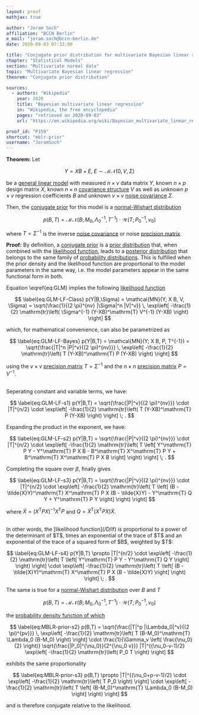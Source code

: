 ```yaml
---
layout: proof
mathjax: true

author: "Joram Soch"
affiliation: "BCCN Berlin"
e_mail: "joram.soch@bccn-berlin.de"
date: 2020-09-03 07:33:00

title: "Conjugate prior distribution for multivariate Bayesian linear regression"
chapter: "Statistical Models"
section: "Multivariate normal data"
topic: "Multivariate Bayesian linear regression"
theorem: "Conjugate prior distribution"

sources:
  - authors: "Wikipedia"
    year: 2020
    title: "Bayesian multivariate linear regression"
    in: "Wikipedia, the free encyclopedia"
    pages: "retrieved on 2020-09-03"
    url: "https://en.wikipedia.org/wiki/Bayesian_multivariate_linear_regression#Conjugate_prior_distribution"

proof_id: "P159"
shortcut: "mblr-prior"
username: "JoramSoch"
---
```



**Theorem:** Let

$$ \label{eq:GLM}
Y = X B + E, \; E \sim \mathcal{MN}(0, V, \Sigma)
$$

be a [general linear model](/D/glm) with measured $n \times v$ data matrix $Y$, known $n \times p$ design matrix $X$, known $n \times n$ [covariance structure](/D/matn) $V$ as well as unknown $p \times v$ regression coefficients $B$ and unknown $v \times v$ [noise covariance](/D/matn) $\Sigma$.

Then, the [conjugate prior](/D/prior-conj) for this model is a [normal-Wishart distribution](/D/nw)

$$ \label{eq:GLM-NW-prior}
p(B,T) = \mathcal{MN}(B; M_0, \Lambda_0^{-1}, T^{-1}) \cdot \mathcal{W}(T; P_0^{-1}, \nu_0)
$$

where $T = \Sigma^{-1}$ is the inverse [noise covariance](/D/covmat) or noise [precision matrix](/D/precmat).


**Proof:** By definition, a [conjugate prior](/D/prior-conj) is a [prior distribution](/D/prior) that, when combined with the [likelihood function](/D/lf), leads to a [posterior distribution](/D/post) that belongs to the same family of [probability distributions](/D/dist). This is fulfilled when the prior density and the likelihood function are proportional to the model parameters in the same way, i.e. the model parameters appear in the same functional form in both.

Equation \eqref{eq:GLM} implies the following [likelihood function](/D/lf)

$$ \label{eq:GLM-LF-Class}
p(Y|B,\Sigma) = \mathcal{MN}(Y; X B, V, \Sigma) = \sqrt{\frac{1}{(2 \pi)^{nv} |\Sigma|^n |V|^v}} \, \exp\left[ -\frac{1}{2} \mathrm{tr}\left( \Sigma^{-1} (Y-XB)^\mathrm{T} V^{-1} (Y-XB) \right) \right]
$$

which, for mathematical convenience, can also be parametrized as

$$ \label{eq:GLM-LF-Bayes}
p(Y|B,T) = \mathcal{MN}(Y; X B, P, T^{-1}) = \sqrt{\frac{|T|^n |P|^v}{(2 \pi)^{nv}}} \, \exp\left[ -\frac{1}{2} \mathrm{tr}\left( T (Y-XB)^\mathrm{T} P (Y-XB) \right) \right]
$$

using the $v \times v$ [precision matrix](/D/precmat) $T = \Sigma^{-1}$ and the $n \times n$ [precision matrix](/D/precmat) $P = V^{-1}$.

<br>
Seperating constant and variable terms, we have:

$$ \label{eq:GLM-LF-s1}
p(Y|B,T) = \sqrt{\frac{|P|^v}{(2 \pi)^{nv}}} \cdot |T|^{n/2} \cdot \exp\left[ -\frac{1}{2} \mathrm{tr}\left( T (Y-XB)^\mathrm{T} P (Y-XB) \right) \right] \; .
$$

Expanding the product in the exponent, we have:

$$ \label{eq:GLM-LF-s2}
p(Y|B,T) = \sqrt{\frac{|P|^v}{(2 \pi)^{nv}}} \cdot |T|^{n/2} \cdot \exp\left[ -\frac{1}{2} \mathrm{tr}\left( T \left[ Y^\mathrm{T} P Y - Y^\mathrm{T} P X B - B^\mathrm{T} X^\mathrm{T} P Y + B^\mathrm{T} X^\mathrm{T} P X B \right] \right) \right] \; .
$$

Completing the square over $\beta$, finally gives

$$ \label{eq:GLM-LF-s3}
p(Y|B,T) = \sqrt{\frac{|P|^v}{(2 \pi)^{nv}}} \cdot |T|^{n/2} \cdot \exp\left[ -\frac{1}{2} \mathrm{tr}\left( T \left[ (B - \tilde{X}Y)^\mathrm{T} X^\mathrm{T} P X (B - \tilde{X}Y) - Y^\mathrm{T} Q Y + Y^\mathrm{T} P Y \right] \right) \right]
$$

where $\tilde{X} = \left( X^\mathrm{T} P X \right)^{-1} X^\mathrm{T} P$ and $Q = \tilde{X}^\mathrm{T} \left( X^\mathrm{T} P X \right) \tilde{X}$.

<br>
In other words, the [likelihood function](/D/lf) is proportional to a power of the determinant of $T$, times an exponential of the trace of $T$ and an exponential of the trace of a squared form of $B$, weighted by $T$:

$$ \label{eq:GLM-LF-s4}
p(Y|B,T) \propto |T|^{n/2} \cdot \exp\left[ -\frac{1}{2} \mathrm{tr}\left( T \left[ Y^\mathrm{T} P Y - Y^\mathrm{T} Q Y \right] \right) \right] \cdot \exp\left[ -\frac{1}{2} \mathrm{tr}\left( T \left[ (B - \tilde{X}Y)^\mathrm{T} X^\mathrm{T} P X (B - \tilde{X}Y) \right] \right) \right] \; .
$$

The same is true for a [normal-Wishart distribution](/D/nw) over $B$ and $T$

$$ \label{eq:MBLR-prior-s1}
p(B,T) = \mathcal{MN}(B; M_0, \Lambda_0^{-1}, T^{-1}) \cdot \mathcal{W}(T; P_0^{-1}, \nu_0)
$$

the [probability density function of which](/P/nw-pdf)

$$ \label{eq:MBLR-prior-s2}
p(B,T) = \sqrt{\frac{|T|^p |\Lambda_0|^v}{(2 \pi)^{pv}}} \, \exp\left[ -\frac{1}{2} \mathrm{tr}\left( T (B-M_0)^\mathrm{T} \Lambda_0 (B-M_0) \right) \right] \cdot \frac{1}{\Gamma_v \left( \frac{\nu_0}{2} \right)} \sqrt{\frac{|P_0|^{\nu_0}}{2^{\nu_0 v}}} |T|^{(\nu_0-v-1)/2} \exp\left[ -\frac{1}{2} \mathrm{tr}\left( P_0 T \right) \right]
$$

exhibits the same proportionality

$$ \label{eq:MBLR-prior-s3}
p(B,T) \propto |T|^{(\nu_0+p-v-1)/2} \cdot \exp\left[ -\frac{1}{2} \mathrm{tr}\left( T P_0 \right) \right] \cdot \exp\left[ -\frac{1}{2} \mathrm{tr}\left( T \left[ (B-M_0)^\mathrm{T} \Lambda_0 (B-M_0) \right] \right) \right]
$$

and is therefore conjugate relative to the likelihood.